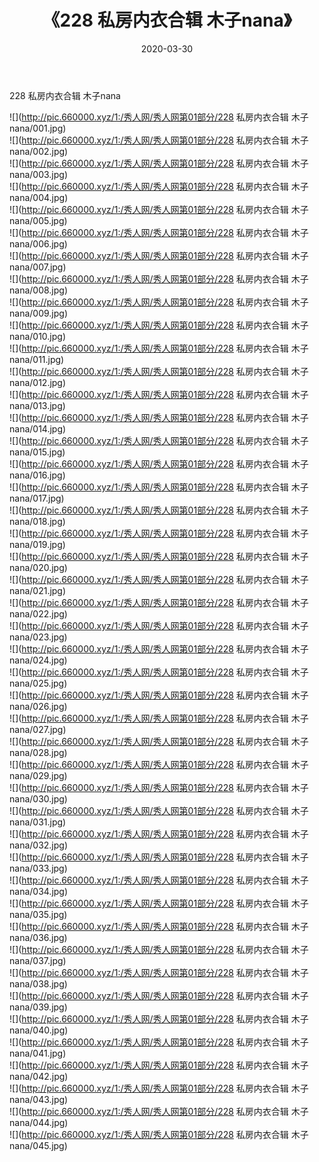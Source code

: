 ﻿---
layout: post
title:  《228 私房内衣合辑 木子nana》
date:   2020-03-30
img: http://pic.660000.xyz/1:/秀人网/秀人网第01部分/228 私房内衣合辑 木子nana/000.jpg
categories: [美女, 清纯, 唯美]
---

228 私房内衣合辑 木子nana

  ![](http://pic.660000.xyz/1:/秀人网/秀人网第01部分/228 私房内衣合辑 木子nana/001.jpg) <br> ![](http://pic.660000.xyz/1:/秀人网/秀人网第01部分/228 私房内衣合辑 木子nana/002.jpg) <br> ![](http://pic.660000.xyz/1:/秀人网/秀人网第01部分/228 私房内衣合辑 木子nana/003.jpg) <br> ![](http://pic.660000.xyz/1:/秀人网/秀人网第01部分/228 私房内衣合辑 木子nana/004.jpg) <br> ![](http://pic.660000.xyz/1:/秀人网/秀人网第01部分/228 私房内衣合辑 木子nana/005.jpg) <br> ![](http://pic.660000.xyz/1:/秀人网/秀人网第01部分/228 私房内衣合辑 木子nana/006.jpg) <br> ![](http://pic.660000.xyz/1:/秀人网/秀人网第01部分/228 私房内衣合辑 木子nana/007.jpg) <br> ![](http://pic.660000.xyz/1:/秀人网/秀人网第01部分/228 私房内衣合辑 木子nana/008.jpg) <br> ![](http://pic.660000.xyz/1:/秀人网/秀人网第01部分/228 私房内衣合辑 木子nana/009.jpg) <br> ![](http://pic.660000.xyz/1:/秀人网/秀人网第01部分/228 私房内衣合辑 木子nana/010.jpg) <br> ![](http://pic.660000.xyz/1:/秀人网/秀人网第01部分/228 私房内衣合辑 木子nana/011.jpg) <br> ![](http://pic.660000.xyz/1:/秀人网/秀人网第01部分/228 私房内衣合辑 木子nana/012.jpg) <br> ![](http://pic.660000.xyz/1:/秀人网/秀人网第01部分/228 私房内衣合辑 木子nana/013.jpg) <br> ![](http://pic.660000.xyz/1:/秀人网/秀人网第01部分/228 私房内衣合辑 木子nana/014.jpg) <br> ![](http://pic.660000.xyz/1:/秀人网/秀人网第01部分/228 私房内衣合辑 木子nana/015.jpg) <br> ![](http://pic.660000.xyz/1:/秀人网/秀人网第01部分/228 私房内衣合辑 木子nana/016.jpg) <br> ![](http://pic.660000.xyz/1:/秀人网/秀人网第01部分/228 私房内衣合辑 木子nana/017.jpg) <br> ![](http://pic.660000.xyz/1:/秀人网/秀人网第01部分/228 私房内衣合辑 木子nana/018.jpg) <br> ![](http://pic.660000.xyz/1:/秀人网/秀人网第01部分/228 私房内衣合辑 木子nana/019.jpg) <br> ![](http://pic.660000.xyz/1:/秀人网/秀人网第01部分/228 私房内衣合辑 木子nana/020.jpg) <br> ![](http://pic.660000.xyz/1:/秀人网/秀人网第01部分/228 私房内衣合辑 木子nana/021.jpg) <br> ![](http://pic.660000.xyz/1:/秀人网/秀人网第01部分/228 私房内衣合辑 木子nana/022.jpg) <br> ![](http://pic.660000.xyz/1:/秀人网/秀人网第01部分/228 私房内衣合辑 木子nana/023.jpg) <br> ![](http://pic.660000.xyz/1:/秀人网/秀人网第01部分/228 私房内衣合辑 木子nana/024.jpg) <br> ![](http://pic.660000.xyz/1:/秀人网/秀人网第01部分/228 私房内衣合辑 木子nana/025.jpg) <br> ![](http://pic.660000.xyz/1:/秀人网/秀人网第01部分/228 私房内衣合辑 木子nana/026.jpg) <br> ![](http://pic.660000.xyz/1:/秀人网/秀人网第01部分/228 私房内衣合辑 木子nana/027.jpg) <br> ![](http://pic.660000.xyz/1:/秀人网/秀人网第01部分/228 私房内衣合辑 木子nana/028.jpg) <br> ![](http://pic.660000.xyz/1:/秀人网/秀人网第01部分/228 私房内衣合辑 木子nana/029.jpg) <br> ![](http://pic.660000.xyz/1:/秀人网/秀人网第01部分/228 私房内衣合辑 木子nana/030.jpg) <br> ![](http://pic.660000.xyz/1:/秀人网/秀人网第01部分/228 私房内衣合辑 木子nana/031.jpg) <br> ![](http://pic.660000.xyz/1:/秀人网/秀人网第01部分/228 私房内衣合辑 木子nana/032.jpg) <br> ![](http://pic.660000.xyz/1:/秀人网/秀人网第01部分/228 私房内衣合辑 木子nana/033.jpg) <br> ![](http://pic.660000.xyz/1:/秀人网/秀人网第01部分/228 私房内衣合辑 木子nana/034.jpg) <br> ![](http://pic.660000.xyz/1:/秀人网/秀人网第01部分/228 私房内衣合辑 木子nana/035.jpg) <br> ![](http://pic.660000.xyz/1:/秀人网/秀人网第01部分/228 私房内衣合辑 木子nana/036.jpg) <br> ![](http://pic.660000.xyz/1:/秀人网/秀人网第01部分/228 私房内衣合辑 木子nana/037.jpg) <br> ![](http://pic.660000.xyz/1:/秀人网/秀人网第01部分/228 私房内衣合辑 木子nana/038.jpg) <br> ![](http://pic.660000.xyz/1:/秀人网/秀人网第01部分/228 私房内衣合辑 木子nana/039.jpg) <br> ![](http://pic.660000.xyz/1:/秀人网/秀人网第01部分/228 私房内衣合辑 木子nana/040.jpg) <br> ![](http://pic.660000.xyz/1:/秀人网/秀人网第01部分/228 私房内衣合辑 木子nana/041.jpg) <br> ![](http://pic.660000.xyz/1:/秀人网/秀人网第01部分/228 私房内衣合辑 木子nana/042.jpg) <br> ![](http://pic.660000.xyz/1:/秀人网/秀人网第01部分/228 私房内衣合辑 木子nana/043.jpg) <br> ![](http://pic.660000.xyz/1:/秀人网/秀人网第01部分/228 私房内衣合辑 木子nana/044.jpg) <br> ![](http://pic.660000.xyz/1:/秀人网/秀人网第01部分/228 私房内衣合辑 木子nana/045.jpg) <br>